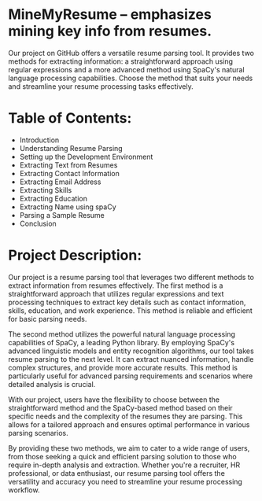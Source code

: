 # MineMyResume – emphasizes mining key info from resumes.
Our project on GitHub offers a versatile resume parsing tool. It provides two methods for extracting information: a straightforward approach using regular expressions and a more advanced method using SpaCy's natural language processing capabilities. Choose the method that suits your needs and streamline your resume processing tasks effectively.

# Table of Contents:

* Introduction
* Understanding Resume Parsing
* Setting up the Development Environment
* Extracting Text from Resumes
* Extracting Contact Information
* Extracting Email Address
* Extracting Skills
* Extracting Education
* Extracting Name using spaCy
* Parsing a Sample Resume
* Conclusion

# Project Description:

Our project is a resume parsing tool that leverages two different methods to extract information from resumes effectively. The first method is a straightforward approach that utilizes regular expressions and text processing techniques to extract key details such as contact information, skills, education, and work experience. This method is reliable and efficient for basic parsing needs.

The second method utilizes the powerful natural language processing capabilities of SpaCy, a leading Python library. By employing SpaCy's advanced linguistic models and entity recognition algorithms, our tool takes resume parsing to the next level. It can extract nuanced information, handle complex structures, and provide more accurate results. This method is particularly useful for advanced parsing requirements and scenarios where detailed analysis is crucial.

With our project, users have the flexibility to choose between the straightforward method and the SpaCy-based method based on their specific needs and the complexity of the resumes they are parsing. This allows for a tailored approach and ensures optimal performance in various parsing scenarios.

By providing these two methods, we aim to cater to a wide range of users, from those seeking a quick and efficient parsing solution to those who require in-depth analysis and extraction. Whether you're a recruiter, HR professional, or data enthusiast, our resume parsing tool offers the versatility and accuracy you need to streamline your resume processing workflow.

